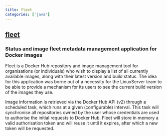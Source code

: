 ```yaml
---
title: fleet
categories: ['java']
---
```

## [fleet](https://github.com/linuxserver/fleet)

### Status and image fleet metadata management application for Docker images


Fleet is a Docker Hub repository and image management tool for organisations (or individuals) who wish to display a list of all currently available images, along with their latest version and build status. The idea for this application was borne out of a necessity for the LinuxServer team to be able to provide a mechanism for its users to see the current build version of the images they use.

Image information is retrieved via the Docker Hub API (v2) through a scheduled task, which runs at a given (configurable) interval. This task will synchronise all repositories owned by the user whose credentials are used to authorise the initial requests to Docker Hub. Fleet will store in memory a valid authorisation token and will reuse it until it expires, after which a new token will be requested.
